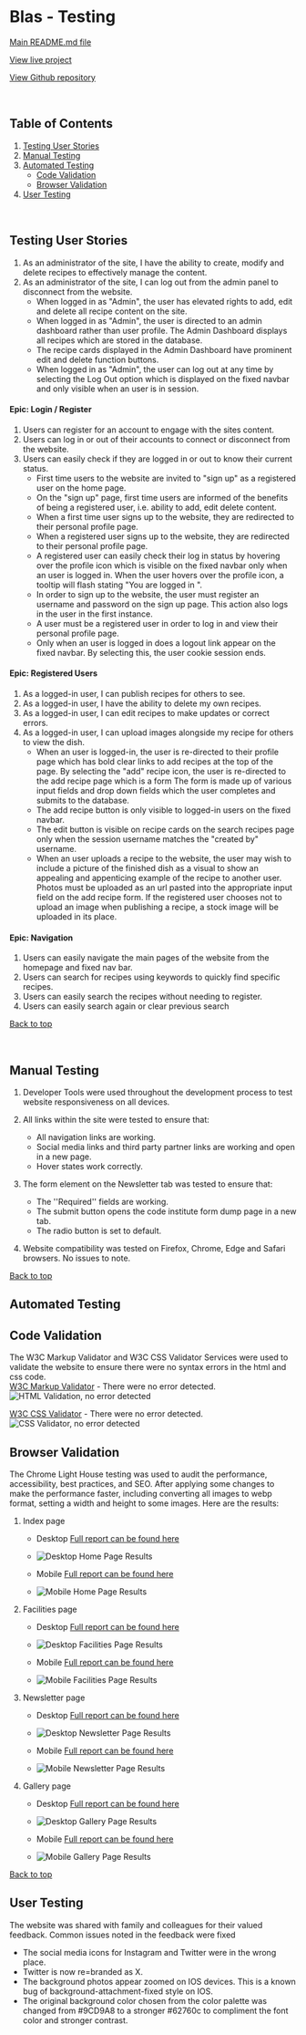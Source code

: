 # Blas - Testing

[Main README.md file](/README.md)

[View live project](https://blas-8701405f8705.herokuapp.com/)

[View Github repository](https://github.com/lisaloudness/Blas)

</br>

## Table of Contents

1. [Testing User Stories](#Testing-User_Stories)
2. [Manual Testing](#Manual-Testing)
3. [Automated Testing](#Automated-Testing)
   - [Code Validation](#Code-Validation)
   - [Browser Validation](#Browser-Validation)
4. [User Testing](User-Testing)

</br>

## **Testing User Stories**

1. As an administrator of the site, I have the ability to create, modify and delete recipes to effectively manage the content.
2. As an administrator of the site, I can log out from the admin panel to disconnect from the website.
   - When logged in as "Admin", the user has elevated rights to add, edit and delete all recipe content on the site.
   - When logged in as "Admin", the user is directed to an admin dashboard rather than user profile. The Admin Dashboard displays all recipes which are stored in the database.
   - The recipe cards displayed in the Admin Dashboard have prominent edit and delete function buttons.
   - When logged in as "Admin", the user can log out at any time by selecting the Log Out option which is displayed on the fixed navbar and only visible when an user is in session.



#### Epic: Login / Register
1. Users can register for an account to engage with the sites content.
2. Users can log in or out of their accounts to connect or disconnect from the website.
3. Users can easily check if they are logged in or out to know their current status.
   - First time users to the website are invited to "sign up" as a registered user on the home page.
   - On the "sign up" page, first time users are informed of the benefits of being a registered user, i.e. ability to add, edit delete content.
   - When a first time user signs up to the website, they are redirected to their personal profile page.
   - When a registered user signs up to the website, they are redirected to their personal profile page.
   - A registered user can easily check their log in status by hovering over the profile icon which is visible on the fixed navbar only when an user is logged in.  When the user hovers over the profile icon, a tooltip will flash stating "You are logged in <username>".
   - In order to sign up to the website, the user must register an username and password on the sign up page. This action also logs in the user in the first instance.
   - A user must be a registered user in order to log in and view their personal profile page.
   - Only when an user is logged in does a logout link appear on the fixed navbar. By selecting this, the user cookie session ends.  

#### Epic: Registered Users
1. As a logged-in user, I can publish recipes for others to see.
2. As a logged-in user, I have the ability to delete my own recipes.
3. As a logged-in user, I can edit recipes to make updates or correct errors.
4. As a logged-in user, I can upload images alongside my recipe for others to view the dish.
   - When an user is logged-in, the user is re-directed to their profile page which has bold clear links to add recipes at the top of the page. By selecting the "add" recipe icon, the user is re-directed to the add recipe page which is a form The form is made up of various input fields and drop down fields which the user completes and submits to the database.
   - The add recipe button is only visible to logged-in users on the fixed navbar.
   - The edit button is visible on recipe cards on the search recipes page only when the session username matches the "created by" username.
   - When an user uploads a recipe to the website, the user may wish to include a picture of the finished dish as a visual to show an appealing and appenticing example of the recipe to another user. Photos must be uploaded as an url pasted into the appropriate input field on the add recipe form. If the registered user chooses not to upload an image when publishing a recipe, a stock image will be uploaded in its place.

#### Epic: Navigation
1. Users can easily navigate the main pages of the website from the homepage and fixed nav bar.	
2. Users can search for recipes using keywords to quickly find specific recipes.
3. Users can easily search the recipes without needing to register.
4. Users can easily search again or clear previous search



[Back to top](#Blas---testing)

</br>   

## **Manual Testing**

1. Developer Tools were used throughout the development process to test website responsiveness on all devices.

2. All links within the site were tested to ensure that:

   - All navigation links are working.
   - Social media links and third party partner links are working and open in a new page.
   - Hover states work correctly.

3. The form element on the Newsletter tab was tested to ensure that:
   - The ''Required'' fields are working.
   - The submit button opens the code institute form dump page in a new tab.
   - The radio button is set to default.

4. Website compatibility was tested on Firefox, Chrome, Edge and Safari browsers. No issues to note.   

[Back to top](#Victoria-park---testing)
</br>

## **Automated Testing**

## **Code Validation**

The W3C Markup Validator and W3C CSS Validator Services were used to validate the website to ensure there were no syntax errors in the html and css code.  
[W3C Markup Validator](https://validator.w3.org) - There were no error detected.
![HTML Validation, no error detected](assets/testing/w3_index.png "HTML Validation, no error detected")

[W3C CSS Validator](https://jigsaw.w3.org/css-validator/) - There were no error detected.
![CSS Validator, no error detected](assets/testing/w3_css.png "CSS Validation, no error detected")

## **Browser Validation**

The Chrome Light House testing was used to audit the performance, accessibility, best practices, and SEO. After applying some changes to make the performance faster, including converting all images to webp format, setting a width and height to some images. Here are the results:

1. Index page
   - Desktop [Full report can be found here](assets/testing/home_desktop.com-2023)
   - ![Desktop Home Page Results](assets/testing/home_desktop_lh.png "Light House Desktop Results")

   - Mobile [Full report can be found here](assets/testing/home_mobile.com-2023)
   - ![Mobile Home Page Results](assets/testing/home_mobile_lh.png "Light House mobile results")


2. Facilities page
   - Desktop [Full report can be found here](assets/testing/facilities_desktop.com-2023)
   - ![Desktop Facilities Page Results](assets/testing/facilities_desktop_lh.png "Light House Desktop Results")

   - Mobile [Full report can be found here](assets/testing/facilities_mobile.com-2023)
   - ![Mobile Facilities Page Results](assets/testing/facilities_mobile_lh.png "Light House mobile results")


3. Newsletter page
   - Desktop [Full report can be found here](assets/testing/contact_desktop.com-2023)
   - ![Desktop Newsletter Page Results](assets/testing/contact_desktop_lh.png "Light House Desktop Results")

   - Mobile [Full report can be found here](assets/testing/contact_mobile.com-2023)
   - ![Mobile Newsletter Page Results](assets/testing/contact_mobile_lh.png "Light House mobile results")


4. Gallery page
   - Desktop [Full report can be found here](assets/testing/gallery_desktop.com-2023)
   - ![Desktop Gallery Page Results](assets/testing/gallery_desktop_lh.png "Light House Desktop Results")

   - Mobile [Full report can be found here](assets/testing/gallery_mobile.com-2023)
   - ![Mobile Gallery Page Results](assets/testing/gallery_mobile_lh.png "Light House mobile results")


[Back to top](#Victoria-park---testing)
</br>


## **User Testing**

The website was shared with family and colleagues for their valued feedback. Common issues noted in the feedback were fixed
- The social media icons for Instagram and Twitter were in the wrong place.
- Twitter is now re=branded as X.
- The background photos appear zoomed on IOS devices.  This is a known bug of background-attachment-fixed style on IOS.
- The original background color chosen from the color palette was changed from #9CD9A8 to a stronger #62760c to compliment the font color and stronger contrast.


